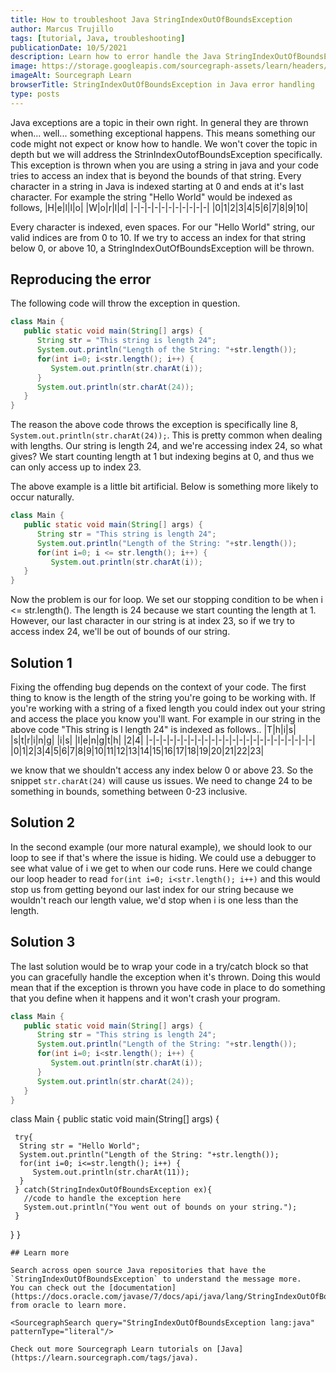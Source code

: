 ```yaml
---
title: How to troubleshoot Java StringIndexOutOfBoundsException
author: Marcus Trujillo
tags: [tutorial, Java, troubleshooting]
publicationDate: 10/5/2021
description: Learn how to error handle the Java StringIndexOutOfBoundsException
image: https://storage.googleapis.com/sourcegraph-assets/learn/headers/sourcegraph-learn-header.png
imageAlt: Sourcegraph Learn
browserTitle: StringIndexOutOfBoundsException in Java error handling
type: posts
---
```

Java exceptions are a topic in their own right. In general they are thrown when... well... something exceptional happens. This means something our code might not expect or know how to handle. We won't cover the topic in depth but we will address
the StrinIndexOutofBoundsException specifically. This exception is thrown when you are using a string in java and your code tries to access an index that is beyond the
bounds of that string. Every character in a string in Java is indexed starting at 0 and ends at it's last character. For example the string "Hello World" would be indexed as follows, 
|H|e|l|l|o| |W|o|r|l|d|
|-|-|-|-|-|-|-|-|-|-|-|
|0|1|2|3|4|5|6|7|8|9|10|

Every character is indexed, even spaces. For our "Hello World" string, our valid indices are from 0 to 10. If we try to access an index for that string below 0, or above 
10, a StringIndexOutOfBoundsException will be thrown. 

## Reproducing the error
The following code will throw the exception in question. 
```java
class Main {
   public static void main(String[] args) {
      String str = "This string is length 24";
      System.out.println("Length of the String: "+str.length());
      for(int i=0; i<str.length(); i++) {
         System.out.println(str.charAt(i));
      }
      System.out.println(str.charAt(24));
   }
}
```

The reason the above code throws the exception is specifically line 8, ```System.out.println(str.charAt(24));```. This is pretty common when dealing with lengths. 
Our string is length 24, and we're accessing index 24, so what gives? We start counting length at 1 but indexing begins at 0, and thus we can only access up to index 23. 

The above example is a little bit artificial. Below is something more likely to occur naturally. 
```java
class Main {
   public static void main(String[] args) {
      String str = "This string is length 24";
      System.out.println("Length of the String: "+str.length());
      for(int i=0; i <= str.length(); i++) {
         System.out.println(str.charAt(i));
   }
}
```

Now the problem is our for loop. We set our stopping condition to be when i <= str.length(). The length is 24 because we start counting the length at 1.
However, our last character in our string is at index 23, so if we try to access index 24, we'll be out of bounds of our string. 

## Solution 1
Fixing the offending bug depends on the context of your code. The first thing to know is the length of the string you're going to be working with. If you're 
working with a string of a fixed length you could index out your string and access the place you know you'll want. For example in our string in the above code "This string is l
length 24" is indexed as follows.. 
|T|h|i|s| |s|t|r|i|n|g| |i|s| |l|e|n|g|t|h| |2|4|
|-|-|-|-|-|-|-|-|-|-|-|-|-|-|-|-|-|-|-|-|-|-|-|-|
|0|1|2|3|4|5|6|7|8|9|10|11|12|13|14|15|16|17|18|19|20|21|22|23|

we know that we shouldn't access any index below 0 or above 23. So the snippet ```str.charAt(24)``` will cause us issues. We need to change 24 to be something in bounds, 
something between 0-23 inclusive.

## Solution 2
In the second example (our more natural example), we should look to our loop to see if that's where the issue is hiding. We could use a debugger to see what value 
of i we get to when our code runs. Here we could change our loop header to read 
```for(int i=0; i<str.length(); i++)```
and this would stop us from getting beyond our last index for our string because we wouldn't reach our length value, we'd stop when i is one less than the length.

## Solution 3 
The last solution would be to wrap your code in a try/catch block so that you can gracefully handle the exception when it's thrown. Doing this would mean that if 
the exception is thrown you have code in place to do something that you define when it happens and it won't crash your program. 
```java
class Main {
   public static void main(String[] args) {
      String str = "This string is length 24";
      System.out.println("Length of the String: "+str.length());
      for(int i=0; i<str.length(); i++) {
         System.out.println(str.charAt(i));
      }
      System.out.println(str.charAt(24));
   }
}
```
class Main {
   public static void main(String[] args) {

     try{
      String str = "Hello World";
      System.out.println("Length of the String: "+str.length());
      for(int i=0; i<=str.length(); i++) {
         System.out.println(str.charAt(11));
      }
     } catch(StringIndexOutOfBoundsException ex){
       //code to handle the exception here
       System.out.println("You went out of bounds on your string.");
     }
      
   }
}
```
## Learn more

Search across open source Java repositories that have the `StringIndexOutOfBoundsException` to understand the message more.
You can check out the [documentation](https://docs.oracle.com/javase/7/docs/api/java/lang/StringIndexOutOfBoundsException.html) from oracle to learn more.

<SourcegraphSearch query="StringIndexOutOfBoundsException lang:java" patternType="literal"/>

Check out more Sourcegraph Learn tutorials on [Java](https://learn.sourcegraph.com/tags/java).
